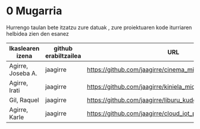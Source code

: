 # 0 Mugarria

Hurrengo taulan bete itzatzu zure datuak , zure proiektuaren kode iturriaren helbidea zien den esanez

| Ikaslearen izena | github erabiltzailea    | URL  | Bertsioa |
|----------------------------------|------------|---------|---------|
|Agirre, Joseba A.  |jaagirre      | https://github.com/jaagirre/cinema_microservices| 0|
|Agirre, Irati  |jaagirre      | https://github.com/jaagirre/kiniela_microservice| 0|
|Gil, Raquel  |jaagirre      | https://github.com/jaagirre/liburu_kudeaketa_mikrozerbitzuak| 0|
|Agirre, Karle  |jaagirre      | https://github.com/jaagirre/cloud_iot_project| 0|
 


